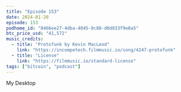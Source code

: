 ```yaml
---
title: "Episode 153"
date: 2024-01-20
episode: 153
podhome_id: "8466ee27-4dba-4045-9c80-d0d833f9e0a5"
btc_price_usd: "41,572"
music_credits:
  - title: "Protofunk by Kevin MacLeod"
    link: "https://incompetech.filmmusic.io/song/4247-protofunk"
  - title: "License"
    link: "https://filmmusic.io/standard-license"
tags: ["bitcoin", "podcast"]
---
```


My Desktop
